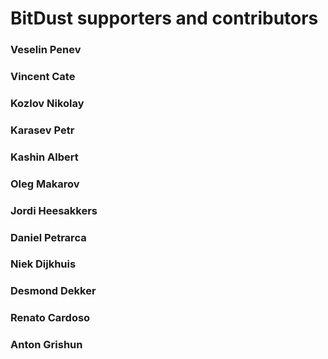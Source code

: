 # BitDust supporters and contributors


### Veselin Penev


### Vincent Cate


### Kozlov Nikolay


### Karasev Petr


### Kashin Albert


### Oleg Makarov


### Jordi Heesakkers


### Daniel Petrarca


### Niek Dijkhuis


### Desmond Dekker


### Renato Cardoso


### Anton Grishun

